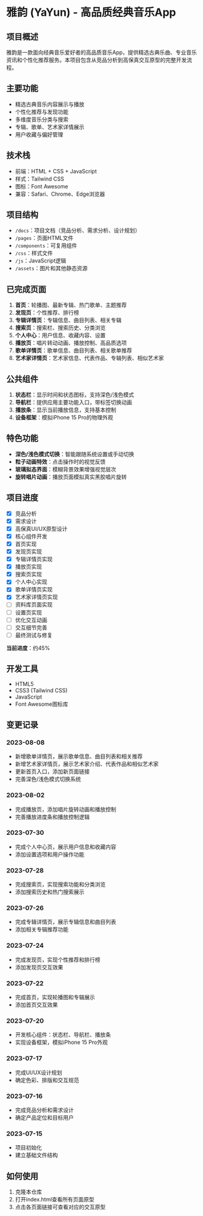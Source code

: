 # 雅韵 (YaYun) - 高品质经典音乐App

## 项目概述
雅韵是一款面向经典音乐爱好者的高品质音乐App，提供精选古典乐曲、专业音乐资讯和个性化推荐服务。本项目包含从竞品分析到高保真交互原型的完整开发流程。

## 主要功能
- 精选古典音乐内容展示与播放
- 个性化推荐与发现功能
- 多维度音乐分类与搜索
- 专辑、歌单、艺术家详情展示
- 用户收藏与偏好管理

## 技术栈
- 前端：HTML + CSS + JavaScript
- 样式：Tailwind CSS
- 图标：Font Awesome
- 兼容：Safari、Chrome、Edge浏览器

## 项目结构
- `/docs`：项目文档（竞品分析、需求分析、设计规划）
- `/pages`：页面HTML文件
- `/components`：可复用组件
- `/css`：样式文件
- `/js`：JavaScript逻辑
- `/assets`：图片和其他静态资源

## 已完成页面

1. **首页**：轮播图、最新专辑、热门歌单、主题推荐
2. **发现页**：个性推荐、排行榜
3. **专辑详情页**：专辑信息、曲目列表、相关专辑
4. **搜索页**：搜索栏、搜索历史、分类浏览
5. **个人中心**：用户信息、收藏内容、设置
6. **播放页**：唱片转动动画、播放控制、高品质选项
7. **歌单详情页**：歌单信息、曲目列表、相关歌单推荐
8. **艺术家详情页**：艺术家信息、代表作品、专辑列表、相似艺术家

## 公共组件

1. **状态栏**：显示时间和状态图标，支持深色/浅色模式
2. **导航栏**：提供应用主要功能入口，带标签切换动画
3. **播放条**：显示当前播放信息，支持基本控制
4. **设备框架**：模拟iPhone 15 Pro的物理外观

## 特色功能

- **深色/浅色模式切换**：智能跟随系统设置或手动切换
- **粒子动画特效**：点击操作时的视觉反馈
- **玻璃拟态界面**：模糊背景效果增强视觉层次
- **旋转唱片动画**：播放页面模拟真实黑胶唱片旋转

## 项目进度

- [x] 竞品分析
- [x] 需求设计
- [x] 高保真UI/UX原型设计
- [x] 核心组件开发
- [x] 首页实现
- [x] 发现页实现
- [x] 专辑详情页实现
- [x] 播放页实现
- [x] 搜索页实现
- [x] 个人中心实现
- [x] 歌单详情页实现
- [x] 艺术家详情页实现
- [ ] 资料库页面实现
- [ ] 设置页实现
- [ ] 优化交互动画
- [ ] 交互细节完善
- [ ] 最终测试与修复

**当前进度**：约45%

## 开发工具

- HTML5
- CSS3 (Tailwind CSS)
- JavaScript
- Font Awesome图标库

## 变更记录

### 2023-08-08
- 新增歌单详情页，展示歌单信息、曲目列表和相关推荐
- 新增艺术家详情页，展示艺术家介绍、代表作品和相似艺术家
- 更新首页入口，添加新页面链接
- 完善深色/浅色模式切换系统

### 2023-08-02
- 完成播放页，添加唱片旋转动画和播放控制
- 完善播放进度条和播放控制逻辑

### 2023-07-30
- 完成个人中心页，展示用户信息和收藏内容
- 添加设置选项和用户操作功能

### 2023-07-28
- 完成搜索页，实现搜索功能和分类浏览
- 添加搜索历史和热门搜索展示

### 2023-07-26
- 完成专辑详情页，展示专辑信息和曲目列表
- 添加相关专辑推荐功能

### 2023-07-24
- 完成发现页，实现个性推荐和排行榜
- 添加发现页交互效果

### 2023-07-22
- 完成首页，实现轮播图和专辑展示
- 添加首页交互效果

### 2023-07-20
- 开发核心组件：状态栏、导航栏、播放条
- 实现设备框架，模拟iPhone 15 Pro外观

### 2023-07-17
- 完成UI/UX设计规划
- 确定色彩、排版和交互规范

### 2023-07-16
- 完成竞品分析和需求设计
- 确定产品定位和目标用户

### 2023-07-15
- 项目初始化
- 建立基础文件结构

## 如何使用
1. 克隆本仓库
2. 打开index.html查看所有页面原型
3. 点击各页面链接可查看对应的交互原型 